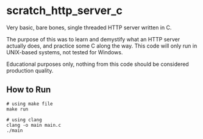 # scratch_http_server_c

Very basic, bare bones, single threaded HTTP server written in C.

The purpose of this was to learn and demystify what an HTTP server
actually does, and practice some C along the way. This code will only
run in UNIX-based systems, not tested for Windows.

Educational purposes only, nothing from this code should be considered
production quality.

## How to Run
```shell
# using make file
make run

# using clang
clang -o main main.c
./main
```

